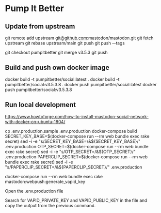 # Pump It Better

## Update from upstream

git remote add upstream git@github.com:mastodon/mastodon.git
git fetch upstream
git rebase upstream/main
git push
git push --tags

git checkout pumpitbetter
git merge v3.5.3
git push

## Build and push own docker image

docker build -t pumpitbetter/social:latest .
docker build -t pumpitbetter/social:v3.5.3.8 .
docker push pumpitbetter/social:latest
docker push pumpitbetter/social:v3.5.3.8

## Run local development 
https://www.howtoforge.com/how-to-install-mastodon-social-network-with-docker-on-ubuntu-1804/

cp .env.production.sample .env.production
docker-compose build
SECRET_KEY_BASE=$(docker-compose run --rm web bundle exec rake secret)
sed -i -e "s/SECRET_KEY_BASE=/&${SECRET_KEY_BASE}/" .env.production
OTP_SECRET=$(docker-compose run --rm web bundle exec rake secret)
sed -i -e "s/OTP_SECRET=/&${OTP_SECRET}/" .env.production
PAPERCLIP_SECRET=$(docker-compose run --rm web bundle exec rake secret)
sed -i -e "s/PAPERCLIP_SECRET=/&${PAPERCLIP_SECRET}/" .env.production


docker-compose run --rm web bundle exec rake mastodon:webpush:generate_vapid_key

Open the .env.production file

Search for VAPID_PRIVATE_KEY and VAPID_PUBLIC_KEY in the file and copy the output from the previous command. 




